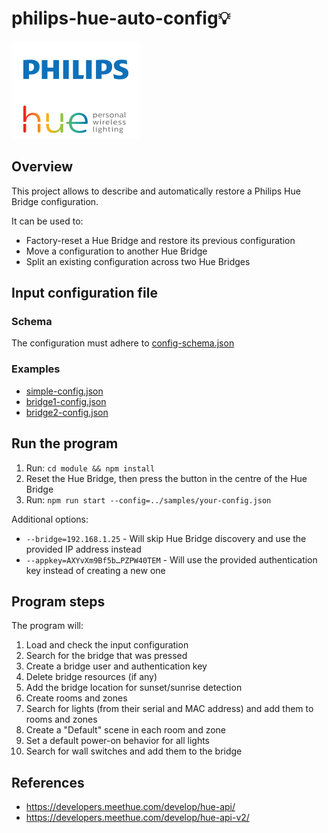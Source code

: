 # philips-hue-auto-config💡

[![](./res/idrKrdVpQk.svg)](https://www.philips-hue.com/)

## Overview

This project allows to describe and automatically restore a Philips Hue Bridge configuration.

It can be used to:
* Factory-reset a Hue Bridge and restore its previous configuration
* Move a configuration to another Hue Bridge 
* Split an existing configuration across two Hue Bridges

## Input configuration file

### Schema
The configuration must adhere to [config-schema.json](./module/src/config/config-schema.json)

### Examples
* [simple-config.json](./samples/simple-config.json)
* [bridge1-config.json](./samples/bridge1-config.json)
* [bridge2-config.json](./samples/bridge2-config.json)

## Run the program

1. Run: `cd module && npm install` 
2. Reset the Hue Bridge, then press the button in the centre of the Hue Bridge
3. Run: `npm run start --config=../samples/your-config.json`

Additional options:
* `--bridge=192.168.1.25` - Will skip Hue Bridge discovery and use the provided IP address instead
* `--appkey=AXYvXm9Bf5b…PZPW40TEM` - Will use the provided authentication key instead of creating a new one

## Program steps

The program will:

1. Load and check the input configuration
2. Search for the bridge that was pressed
3. Create a bridge user and authentication key
4. Delete bridge resources (if any)
5. Add the bridge location for sunset/sunrise detection
6. Create rooms and zones
7. Search for lights (from their serial and MAC address) and add them to rooms and zones
8. Create a "Default" scene in each room and zone
9. Set a default power-on behavior for all lights
10. Search for wall switches and add them to the bridge

## References

* https://developers.meethue.com/develop/hue-api/
* https://developers.meethue.com/develop/hue-api-v2/